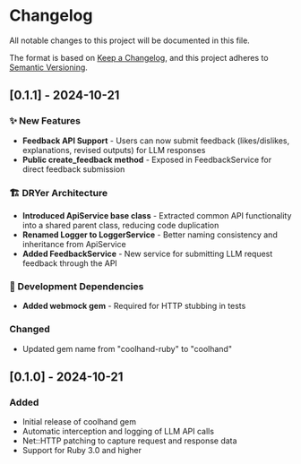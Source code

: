 # Changelog

All notable changes to this project will be documented in this file.

The format is based on [Keep a Changelog](https://keepachangelog.com/en/1.0.0/),
and this project adheres to [Semantic Versioning](https://semver.org/spec/v2.0.0.html).

## [0.1.1] - 2024-10-21

### ✨ New Features
- **Feedback API Support** - Users can now submit feedback (likes/dislikes, explanations, revised outputs) for LLM responses
- **Public create_feedback method** - Exposed in FeedbackService for direct feedback submission

### 🏗️ DRYer Architecture
- **Introduced ApiService base class** - Extracted common API functionality into a shared parent class, reducing code duplication
- **Renamed Logger to LoggerService** - Better naming consistency and inheritance from ApiService
- **Added FeedbackService** - New service for submitting LLM request feedback through the API

### 🔧 Development Dependencies
- **Added webmock gem** - Required for HTTP stubbing in tests

### Changed
- Updated gem name from "coolhand-ruby" to "coolhand"

## [0.1.0] - 2024-10-21

### Added
- Initial release of coolhand gem
- Automatic interception and logging of LLM API calls
- Net::HTTP patching to capture request and response data
- Support for Ruby 3.0 and higher